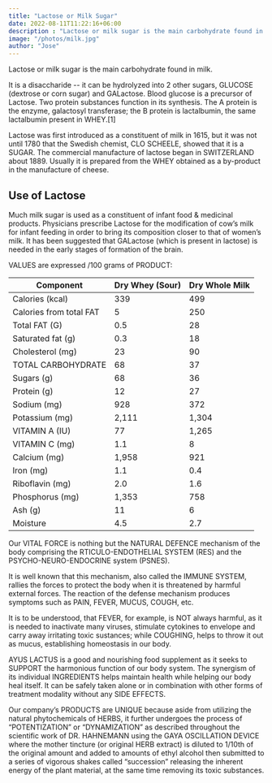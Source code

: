 ```yaml
---
title: "Lactose or Milk Sugar"
date: 2022-08-11T11:22:16+06:00
description : "Lactose or milk sugar is the main carbohydrate found in milk"
image: "/photos/milk.jpg"
author: "Jose"
---
```



Lactose or milk sugar is the main carbohydrate found in milk.  

It is a disaccharide -- it can be hydrolyzed into 2 other sugars, GLUCOSE (dextrose or corn sugar) and GALactose.  Blood glucose is a precursor of Lactose.  Two protein substances function in its synthesis.  The A protein is the enzyme, galactosyl transferase; the B protein is lactalbumin, the same lactalbumin present in WHEY.[1]

Lactose was first introduced as a constituent of milk in 1615, but it was not until 1780  that the Swedish chemist, CLO SCHEELE, showed that it is a SUGAR.  The commercial manufacture of lactose began in SWITZERLAND about 1889.  Usually it is prepared from the WHEY obtained as a by-product in the manufacture of cheese.


## Use of Lactose

Much milk sugar is used as a constituent of infant food & medicinal products.  Physicians prescribe Lactose for the modification of cow’s milk for infant feeding in order to bring its composition closer to that of women’s milk.  It has been suggested that GALactose (which is present in lactose) is needed in the early stages of formation of the brain.

VALUES are expressed /100 grams of PRODUCT:

Component |	Dry Whey (Sour) | Dry Whole Milk
--- | --- | ---
Calories (kcal)	| 339 | 499
Calories from total FAT	| 5	| 250
Total FAT (G) | 0.5	| 28
Saturated fat (g) | 0.3	| 18
Cholesterol (mg) | 23 | 90
TOTAL CARBOHYDRATE | 68	| 37
Sugars (g) | 68	| 36
Protein (g) | 12 | 27
Sodium (mg)	| 928	| 372
Potassium (mg) | 2,111 | 1,304
VITAMIN A (IU) | 77	| 1,265
VITAMIN C (mg) | 1.1 | 8
Calcium (mg) | 1,958 |921
Iron (mg) | 1.1	| 0.4
Riboflavin (mg)	| 2.0 |	1.6
Phosphorus (mg)	| 1,353 | 758
Ash (g)	| 11 | 6
Moisture | 4.5 | 2.7

<!-- The word “AYUS LACTUS”  is composed of two terms, AYUSH  meaning ‘LIFE’ and LACTUS meaning ‘MILK’.  Thus etymologically, “AYUS LACTUS” means the ‘MILK OF LIFE’  providing nutrition to our life’s VITAL FORCE  or (dynamis). -->

Our VITAL FORCE is nothing but the NATURAL DEFENCE  mechanism of the body comprising the RTICULO-ENDOTHELIAL SYSTEM (RES) and the PSYCHO-NEURO-ENDOCRINE  system (PSNES).  

It is well known that this mechanism, also called the IMMUNE SYSTEM, rallies the forces to protect the body when it is threatened by harmful external forces.  The reaction of the defense mechanism produces symptoms such as PAIN, FEVER, MUCUS, COUGH, etc.

It is to be understood, that FEVER, for example, is NOT always harmful, as it is needed to inactivate many viruses, stimulate cytokines to envelope and carry away irritating toxic sustances; while COUGHING, helps to throw it out as mucus, establishing homeostasis in our body.

AYUS LACTUS is a good and nourishing food supplement as it seeks to SUPPORT the harmonious function of our body system.  The synergism of its individual INGREDIENTS helps maintain health while helping our body heal itself.  It can be safely taken alone or in combination with other forms of treatment modality without any SIDE EFFECTS.

Our company’s PRODUCTS are UNIQUE because aside from utilizing the natural phytochemicals of HERBS, it further undergoes the process of “POTENTIZATION” or “DYNAMIZATION” as described throughout the scientific work of DR. HAHNEMANN using the GAYA OSCILLATION DEVICE where the mother tincture (or original HERB extract) is diluted to 1/10th of the original amount and added to amounts of ethyl alcohol then submitted to a series of vigorous shakes called “succession” releasing the inherent energy of the plant material, at the same time removing its toxic substances.

